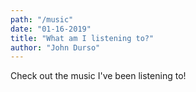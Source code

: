 ```yaml
---
path: "/music"
date: "01-16-2019"
title: "What am I listening to?"
author: "John Durso"
---
```


Check out the music I've been listening to!
